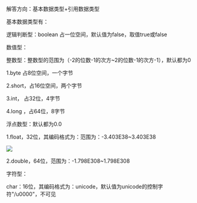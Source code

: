 解答方向：基本数据类型+引用数据类型

基本数据类型有：

逻辑判断型：boolean 占一位空间，默认值为false，取值true或false

数值型：

整数型：整数型的范围为（-2的位数-1的次方~2的位数-1的次方-1），默认都为0

1.byte  占8位空间，一个字节

2.short，占16位空间，两个字节

3.int， 占32位，4字节

4.long ，占64位，8字节

浮点数型：默认都为0.0

1.float，32位，其编码格式为：范围为：-3.403E38~3.403E38

![](E:\文档\博文\java\javase\asset\Snipaste_2022-11-26_17-40-06.png)

2.double，64位，范围为：-1.798E308~1.798E308

字符型：

char：16位，其编码格式为：unicode，默认值为unicode的控制字符"/u0000"，不可见


